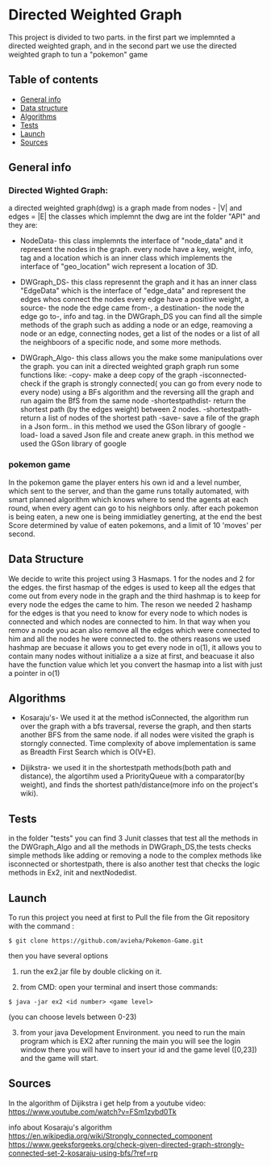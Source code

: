#                                                                    Directed Weighted Graph

 This project is divided to two parts. in the first part we implemnted a directed weighted graph, and in the second part 
 we use the directed weighted graph to tun a "pokemon" game

## Table of contents
* [General info](#general-info)
* [Data structure](#data-structure)
* [Algorithms](#algorithms)
* [Tests](#tests)
* [Launch](#launch)
* [Sources](#sources)

## General info

### Directed Wighted Graph:
a directed weighted graph(dwg) is a graph made from nodes - |V| and edges = |E| 
the classes which implemnt the dwg are int the folder "API" and they are:
* NodeData- this class implemnts the interface of "node_data" and it represent the nodes in the graph.
every node have a key, weight, info, tag and a location which is an inner class which implements the interface of "geo_location" wich represent a location of 3D.

* DWGraph_DS- this class represennt the graph and it has an inner class "EdgeData" which is the interface of "edge_data" and represent the edges whos connect the nodes
every edge have a positive weight, a source- the node the edge came from-, a destination- the node the edge go to-, info and tag.
in the DWGraph_DS you can find all the simple methods of the graph such as adding a node or an edge, reamoving a node or an edge, connecting nodes, get a list of the nodes 
or a list of all the neighboors of a specific node, and some more methods.

* DWGraph_Algo- this class allows you the make some manipulations over the graph. you can init a directed weighted graph graph run some functions like:
-copy- make a deep copy of the graph
-isconnected- check if the graph is strongly connected( you can go from every node to every node) using a BFs algorithm and the reversing alll the graph and run agaim the BfS from the same node
-shortestpathdist- return the shortest path (by the edges weight) between 2 nodes.
-shortestpath- return a list of nodes of the shortest path 
-save- save a file of the graph in a Json form.. in this method we used the GSon library of google
-load- load a saved Json file and create anew graph.  in this method we used the GSon library of google

### pokemon game
In the pokemon game the player enters his own id and a level number, which sent to the server, and than the game runs totally automated, with smart planned algorithm which knows where to send the agents at each round, when every agent can go to his neighbors only.
after each pokemon is being eaten, a new one is being immidiatley generting, at the end the best Score determined by value of eaten pokemons, and a limit of 10 'moves' per second.

## Data Structure
We decide to write this project using 3 Hasmaps. 1 for the nodes and 2 for the edges. the first hasmap of the edges is used to keep all the edges that come out
from every node in the graph
and the third hashmap is to keep for every node the edges the came to him. The reson we needed 2 hashamp for the edges is that you need to know for every node 
to which nodes is connected and which nodes are connected to him. In that way when you remov a node you acan also remove all the edges which were connected to
him and all the nodes he were connected to. the others reasons we used hashmap are becuase it allows you to get every node in o(1), it allows you to contain many nodes without initialize a a size at first,
and beacuase it also have the function value which let you convert the hasmap into a list with just a pointer in o(1)

## Algorithms
* Kosaraju's- We used it at the method isConnected, the algorithm run over the graph with a bfs traversal, reverse the graph, and then starts another BFS from the same node. 
if all nodes were visited the graph is storngly connected.
Time complexity of above implementation is same as Breadth First Search which is O(V+E).

* Dijikstra- we used it in the shortestpath methods(both path and distance), the algortihm used a PriorityQueue with a comparator(by weight), and finds the shortest path/distance(more info on the project's wiki).
  
## Tests
in the folder "tests" you can find 3 Junit classes that test all the methods in the DWGraph_Algo and all the methods in DWGraph_DS,the tests checks simple methods like adding or removing a node to the complex methods like isconnected or shortestpath, there is also another test that checks the logic methods in Ex2, init and nextNodedist.

## Launch
To run this project you need at first to Pull the file from the Git repository with the command :
```
$ git clone https://github.com/avieha/Pokemon-Game.git
```
then you have several options
1) run the ex2.jar file by double clicking on it.

2) from CMD: open your terminal and insert those commands:
```
$ java -jar ex2 <id number> <game level>
```
(you can choose levels between 0-23)
		
3) from your java Development Environment.
you need to run the main program which is EX2
after running the main you will see the login window there you will have to insert your id and the game level ([0,23])
and the game will start.

## Sources
In the algorithm of Dijikstra i get help from a youtube video: https://www.youtube.com/watch?v=FSm1zybd0Tk 

info about Kosaraju's algorithm https://en.wikipedia.org/wiki/Strongly_connected_component
https://www.geeksforgeeks.org/check-given-directed-graph-strongly-connected-set-2-kosaraju-using-bfs/?ref=rp
